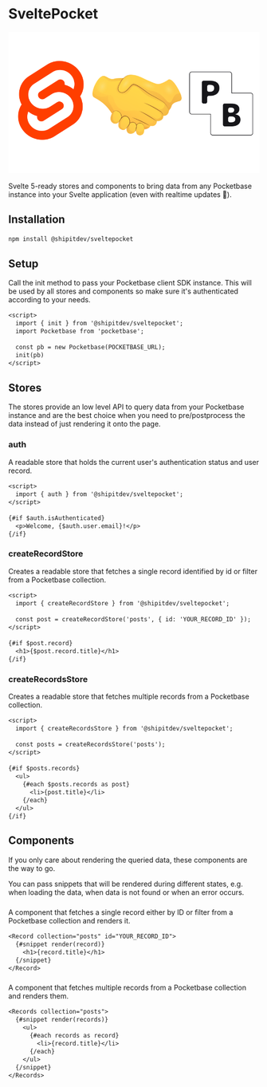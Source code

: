 # SveltePocket

![The Svelte and Pocketbase logo shaking hands](https://github.com/brennerm/sveltepocket/blob/main/logo.png?raw=true)

Svelte 5-ready stores and components to bring data from any Pocketbase instance into your Svelte application (even with realtime updates 🤫).

## Installation

```bash
npm install @shipitdev/sveltepocket
```

## Setup

Call the init method to pass your Pocketbase client SDK instance. This will be used by all stores and components so make sure it's authenticated according to your needs.

```svelte
<script>
  import { init } from '@shipitdev/sveltepocket';
  import Pocketbase from 'pocketbase';

  const pb = new Pocketbase(POCKETBASE_URL);
  init(pb)
</script>
```

## Stores

The stores provide an low level API to query data from your Pocketbase instance and are the best choice when you need to pre/postprocess the data instead of just rendering it onto the page.

### auth

A readable store that holds the current user's authentication status and user record.

```svelte
<script>
  import { auth } from '@shipitdev/sveltepocket';
</script>

{#if $auth.isAuthenticated}
  <p>Welcome, {$auth.user.email}!</p>
{/if}
```

### createRecordStore

Creates a readable store that fetches a single record identified by id or filter from a Pocketbase collection.

```svelte
<script>
  import { createRecordStore } from '@shipitdev/sveltepocket';

  const post = createRecordStore('posts', { id: 'YOUR_RECORD_ID' });
</script>

{#if $post.record}
  <h1>{$post.record.title}</h1>
{/if}
```

### createRecordsStore

Creates a readable store that fetches multiple records from a Pocketbase collection.

```svelte
<script>
  import { createRecordsStore } from '@shipitdev/sveltepocket';

  const posts = createRecordsStore('posts');
</script>

{#if $posts.records}
  <ul>
    {#each $posts.records as post}
      <li>{post.title}</li>
    {/each}
  </ul>
{/if}
```

## Components

If you only care about rendering the queried data, these components are the way to go.

You can pass snippets that will be rendered during different states, e.g. when loading the data, when data is not found or when an error occurs.

### <Record>

A component that fetches a single record either by ID or filter from a Pocketbase collection and renders it.

```svelte
<Record collection="posts" id="YOUR_RECORD_ID">
  {#snippet render(record)}
    <h1>{record.title}</h1>
  {/snippet}
</Record>
```

### <Records>

A component that fetches multiple records from a Pocketbase collection and renders them.

```svelte
<Records collection="posts">
  {#snippet render(records)}
    <ul>
      {#each records as record}
        <li>{record.title}</li>
      {/each}
    </ul>
  {/snippet}
</Records>
```
